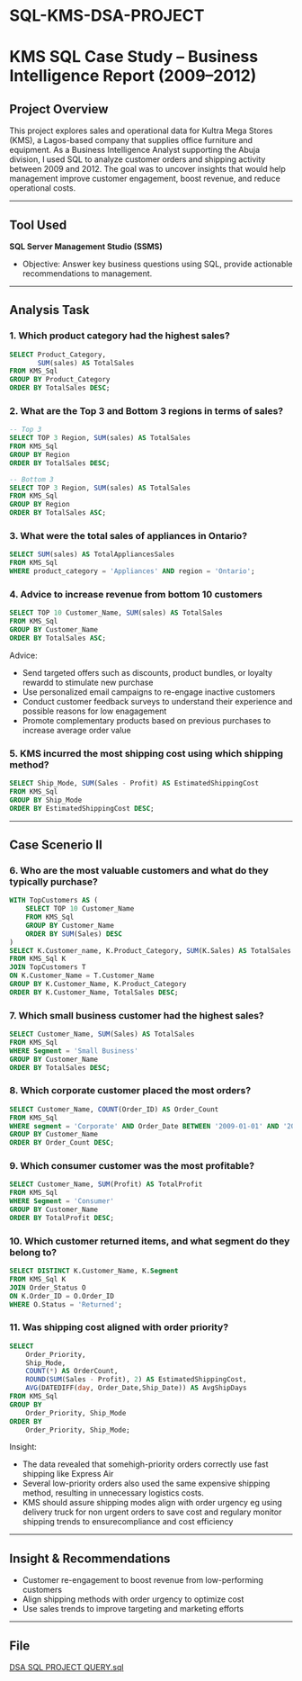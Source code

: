 # SQL-KMS-DSA-PROJECT

# KMS SQL Case Study – Business Intelligence Report (2009–2012)

## Project Overview

This project explores sales and operational data for Kultra Mega Stores (KMS), a Lagos-based company that supplies office furniture and equipment. As a Business Intelligence Analyst supporting the Abuja division, I used SQL to analyze customer orders and shipping activity between 2009 and 2012. The goal was to uncover insights that would help management improve customer engagement, boost revenue, and reduce operational costs.

---


## Tool Used
**SQL Server Management Studio (SSMS)**
- Objective: Answer key business questions using SQL, provide actionable recommendations to management.

---

## Analysis Task


### 1. Which product category had the highest sales?
```sql
SELECT Product_Category, 
       SUM(sales) AS TotalSales
FROM KMS_Sql
GROUP BY Product_Category
ORDER BY TotalSales DESC;
```

### 2. What are the Top 3 and Bottom 3 regions in terms of sales?
```sql
-- Top 3
SELECT TOP 3 Region, SUM(sales) AS TotalSales
FROM KMS_Sql
GROUP BY Region
ORDER BY TotalSales DESC;

-- Bottom 3
SELECT TOP 3 Region, SUM(sales) AS TotalSales
FROM KMS_Sql
GROUP BY Region
ORDER BY TotalSales ASC;
```

### 3. What were the total sales of appliances in Ontario?
```sql
SELECT SUM(sales) AS TotalAppliancesSales
FROM KMS_Sql
WHERE product_category = 'Appliances' AND region = 'Ontario';
```

### 4. Advice to increase revenue from bottom 10 customers
```sql
SELECT TOP 10 Customer_Name, SUM(sales) AS TotalSales
FROM KMS_Sql
GROUP BY Customer_Name
ORDER BY TotalSales ASC;
```
Advice: 
- Send targeted offers such as discounts, product bundles, or loyalty rewardd to stimulate new purchase
- Use personalized email campaigns to re-engage inactive customers
- Conduct customer feedback surveys to understand their experience and possible reasons for low enagagement
- Promote complementary products based on previous purchases to increase average order value

### 5. KMS incurred the most shipping cost using which shipping method?
```sql
SELECT Ship_Mode, SUM(Sales - Profit) AS EstimatedShippingCost
FROM KMS_Sql
GROUP BY Ship_Mode
ORDER BY EstimatedShippingCost DESC;
```

---

##  Case Scenerio II

### 6. Who are the most valuable customers and what do they typically purchase?
```sql
WITH TopCustomers AS (
    SELECT TOP 10 Customer_Name
    FROM KMS_Sql
    GROUP BY Customer_Name
    ORDER BY SUM(Sales) DESC
)
SELECT K.Customer_name, K.Product_Category, SUM(K.Sales) AS TotalSales
FROM KMS_Sql K
JOIN TopCustomers T
ON K.Customer_Name = T.Customer_Name
GROUP BY K.Customer_Name, K.Product_Category
ORDER BY K.Customer_Name, TotalSales DESC;
```

### 7. Which small business customer had the highest sales?
```sql
SELECT Customer_Name, SUM(Sales) AS TotalSales
FROM KMS_Sql
WHERE Segment = 'Small Business'
GROUP BY Customer_Name
ORDER BY TotalSales DESC;
```

### 8. Which corporate customer placed the most orders?
```sql
SELECT Customer_Name, COUNT(Order_ID) AS Order_Count
FROM KMS_Sql
WHERE segment = 'Corporate' AND Order_Date BETWEEN '2009-01-01' AND '2012-12-31'
GROUP BY Customer_Name
ORDER BY Order_Count DESC;
```

### 9. Which consumer customer was the most profitable?
```sql
SELECT Customer_Name, SUM(Profit) AS TotalProfit
FROM KMS_Sql
WHERE Segment = 'Consumer'
GROUP BY Customer_Name
ORDER BY TotalProfit DESC;
```

### 10. Which customer returned items, and what segment do they belong to?
```sql
SELECT DISTINCT K.Customer_Name, K.Segment
FROM KMS_Sql K
JOIN Order_Status O
ON K.Order_ID = O.Order_ID
WHERE O.Status = 'Returned';
```

### 11. Was shipping cost aligned with order priority?
```sql
SELECT 
    Order_Priority,
    Ship_Mode,
    COUNT(*) AS OrderCount,
    ROUND(SUM(Sales - Profit), 2) AS EstimatedShippingCost,
    AVG(DATEDIFF(day, Order_Date,Ship_Date)) AS AvgShipDays
FROM KMS_Sql
GROUP BY 
    Order_Priority, Ship_Mode
ORDER BY 
    Order_Priority, Ship_Mode;
```
Insight: 
- The data revealed that somehigh-priority orders correctly use fast shipping like Express Air
- Several low-priority orders also used the same expensive shipping method, resulting in unnecessary logistics costs.
- KMS should assure shipping modes align with order urgency eg using delivery truck for non urgent orders to save cost and regulary monitor shipping trends to ensurecompliance and cost efficiency


---

## Insight & Recommendations

- Customer re-engagement to boost revenue from low-performing customers  
- Align shipping methods with order urgency to optimize cost  
- Use sales trends to improve targeting and marketing efforts

---
## File
[DSA SQL PROJECT QUERY.sql](./DSA_SQL_PROJECT_QUERY.sql)
